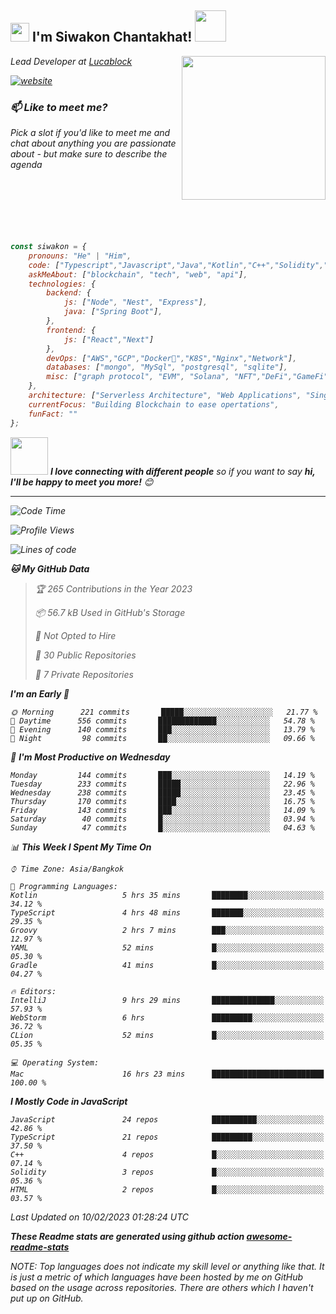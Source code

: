 <h2><img src="https://emojis.slackmojis.com/emojis/images/1531849430/4246/blob-sunglasses.gif?1531849430" width="30"/> I'm Siwakon Chantakhat! <img src="https://media.giphy.com/media/12oufCB0MyZ1Go/giphy.gif" width="50"></h2>
<img align='right' src="https://media.giphy.com/media/M9gbBd9nbDrOTu1Mqx/giphy.gif" width="230">
<p><em>Lead Developer at <a href="https://www.lucablock.io/">Lucablock

[![website](https://img.shields.io/badge/Website-46a2f1.svg?&style=flat-square&logo=Google-Chrome&logoColor=white&link=https://anmolsingh.me/)](https://siwakon.dev)


### 📫 Like to meet me?

Pick a slot if you'd like to meet me and chat about anything you are passionate about - but make sure to describe the agenda
<br />
<br />
<br />
<br />
<br />
<br />
<br />
```javascript
const siwakon = {
    pronouns: "He" | "Him",
    code: ["Typescript","Javascript","Java","Kotlin","C++","Solidity","Python","SQL"],
    askMeAbout: ["blockchain", "tech", "web", "api"],
    technologies: {
        backend: {
            js: ["Node", "Nest", "Express"],
            java: ["Spring Boot"],
        },
        frontend: {
            js: ["React","Next"]
        },
        devOps: ["AWS","GCP","Docker🐳","K8S","Nginx","Network"],
        databases: ["mongo", "MySql", "postgresql", "sqlite"],
        misc: ["graph protocol", "EVM", "Solana", "NFT","DeFi","GameFi"]
    },
    architecture: ["Serverless Architecture", "Web Applications", "Single Page Applications", "Backend Development"],
    currentFocus: "Building Blockchain to ease opertations",
    funFact: ""
};
```

<img src="https://media.giphy.com/media/LnQjpWaON8nhr21vNW/giphy.gif" width="60"> <em><b>I love connecting with different people</b> so if you want to say <b>hi, I'll be happy to meet you more!</b> 😊</em>

---
<!--START_SECTION:waka-->
![Code Time](http://img.shields.io/badge/Code%20Time-1%2C042%20hrs%2040%20mins-blue)

![Profile Views](http://img.shields.io/badge/Profile%20Views-1-blue)

![Lines of code](https://img.shields.io/badge/From%20Hello%20World%20I%27ve%20Written--4%20Million%20lines%20of%20code-blue)

**🐱 My GitHub Data** 

> 🏆 265 Contributions in the Year 2023
 > 
> 📦 56.7 kB Used in GitHub's Storage 
 > 
> 🚫 Not Opted to Hire
 > 
> 📜 30 Public Repositories 
 > 
> 🔑 7 Private Repositories  
 > 
**I'm an Early 🐤** 

```text
🌞 Morning      221 commits       █████░░░░░░░░░░░░░░░░░░░░   21.77 % 
🌆 Daytime      556 commits       █████████████░░░░░░░░░░░░   54.78 % 
🌃 Evening      140 commits       ███░░░░░░░░░░░░░░░░░░░░░░   13.79 % 
🌙 Night         98 commits       ██░░░░░░░░░░░░░░░░░░░░░░░   09.66 % 

```
📅 **I'm Most Productive on Wednesday** 

```text
Monday         144 commits       ███░░░░░░░░░░░░░░░░░░░░░░   14.19 % 
Tuesday        233 commits       █████░░░░░░░░░░░░░░░░░░░░   22.96 % 
Wednesday      238 commits       █████░░░░░░░░░░░░░░░░░░░░   23.45 % 
Thursday       170 commits       ████░░░░░░░░░░░░░░░░░░░░░   16.75 % 
Friday         143 commits       ███░░░░░░░░░░░░░░░░░░░░░░   14.09 % 
Saturday        40 commits       █░░░░░░░░░░░░░░░░░░░░░░░░   03.94 % 
Sunday          47 commits       █░░░░░░░░░░░░░░░░░░░░░░░░   04.63 % 

```


📊 **This Week I Spent My Time On** 

```text
⌚︎ Time Zone: Asia/Bangkok

💬 Programming Languages: 
Kotlin                   5 hrs 35 mins       ████████░░░░░░░░░░░░░░░░░   34.12 % 
TypeScript               4 hrs 48 mins       ███████░░░░░░░░░░░░░░░░░░   29.35 % 
Groovy                   2 hrs 7 mins        ███░░░░░░░░░░░░░░░░░░░░░░   12.97 % 
YAML                     52 mins             █░░░░░░░░░░░░░░░░░░░░░░░░   05.30 % 
Gradle                   41 mins             █░░░░░░░░░░░░░░░░░░░░░░░░   04.27 % 

🔥 Editors: 
IntelliJ                 9 hrs 29 mins       ██████████████░░░░░░░░░░░   57.93 % 
WebStorm                 6 hrs               █████████░░░░░░░░░░░░░░░░   36.72 % 
CLion                    52 mins             █░░░░░░░░░░░░░░░░░░░░░░░░   05.35 % 

💻 Operating System: 
Mac                      16 hrs 23 mins      █████████████████████████   100.00 % 

```

**I Mostly Code in JavaScript** 

```text
JavaScript               24 repos            ██████████░░░░░░░░░░░░░░░   42.86 % 
TypeScript               21 repos            █████████░░░░░░░░░░░░░░░░   37.50 % 
C++                      4 repos             █░░░░░░░░░░░░░░░░░░░░░░░░   07.14 % 
Solidity                 3 repos             █░░░░░░░░░░░░░░░░░░░░░░░░   05.36 % 
HTML                     2 repos             █░░░░░░░░░░░░░░░░░░░░░░░░   03.57 % 

```



 Last Updated on 10/02/2023 01:28:24 UTC
<!--END_SECTION:waka-->

**These Readme stats are generated using github action [awesome-readme-stats](https://github.com/anmol098/waka-readme-stats)**

NOTE: Top languages does not indicate my skill level or anything like that. It is just a metric of which languages have been hosted by me on GitHub based on the usage across repositories. There are others which I haven't put up on GitHub.
<!--stackedit_data:
eyJoaXN0b3J5IjpbMTI2NjU1ODI4OCwtMTU1MDQ0NTAwOSwtMT
YyMTcyNTA5XX0=
-->
